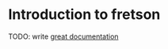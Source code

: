# Introduction to fretson

TODO: write [great documentation](http://jacobian.org/writing/what-to-write/)
